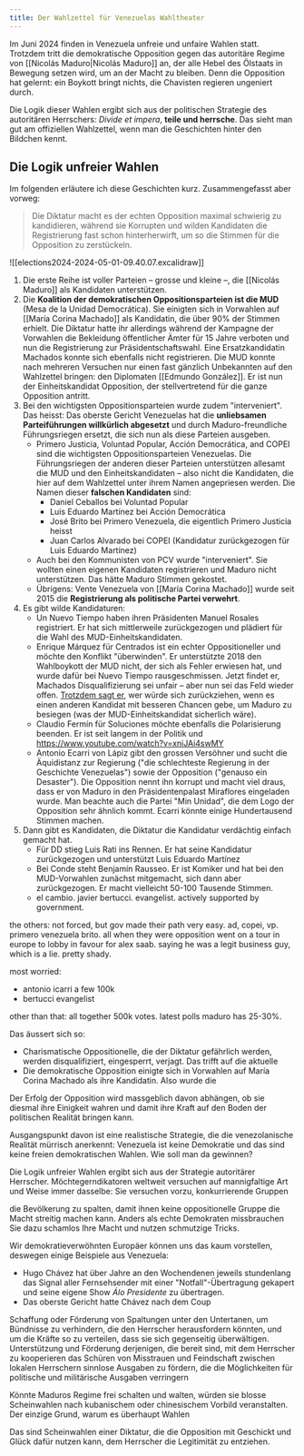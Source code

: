 ```yaml
---
title: Der Wahlzettel für Venezuelas Wahltheater
---
```

Im Juni 2024 finden in Venezuela unfreie und unfaire Wahlen statt. Trotzdem tritt die demokratische Opposition gegen das autoritäre Regime von [[Nicolás Maduro|Nicolás Maduro]] an, der alle Hebel des Ölstaats in Bewegung setzen wird, um an der Macht zu bleiben. Denn die Opposition hat gelernt: ein Boykott bringt nichts, die Chavisten regieren ungeniert durch.

Die Logik dieser Wahlen ergibt sich aus der politischen Strategie des autoritären Herrschers: *Divide et impera*, **teile und herrsche**. Das sieht man gut am offiziellen Wahlzettel, wenn man die Geschichten hinter den Bildchen kennt.

## Die Logik unfreier Wahlen

Im folgenden erläutere ich diese Geschichten kurz. Zusammengefasst aber vorweg:

> Die Diktatur macht es der echten Opposition maximal schwierig zu kandidieren, während sie Korrupten und wilden Kandidaten die Registrierung fast schon hinterherwirft, um so die Stimmen für die Opposition zu zerstückeln.

![[elections2024-2024-05-01-09.40.07.excalidraw]]
1. Die erste Reihe ist voller Parteien – grosse und kleine –, die [[Nicolás Maduro]] als Kandidaten unterstützen.
2. Die **Koalition der demokratischen Oppositionsparteien ist die MUD** (Mesa de la Unidad Democrática). Sie einigten sich in Vorwahlen auf [[María Corina Machado]] als Kandidatin, die über 90% der Stimmen erhielt. Die Diktatur hatte ihr allerdings während der Kampagne der Vorwahlen die Bekleidung öffentlicher Ämter für 15 Jahre verboten und nun die Registrierung zur Präsidentschaftswahl. Eine Ersatzkandidatin Machados konnte sich ebenfalls nicht registrieren. Die MUD konnte nach mehreren Versuchen nur einen fast gänzlich Unbekannten auf den Wahlzettel bringen: den Diplomaten [[Edmundo González]]. Er ist nun der Einheitskandidat Opposition, der stellvertretend für die ganze Opposition antritt.
3. Bei den wichtigsten Oppositionsparteien wurde zudem "interveniert". Das heisst: Das oberste Gericht Venezuelas hat die **unliebsamen Parteiführungen willkürlich abgesetzt** und durch Maduro-freundliche Führungsriegen ersetzt, die sich nun als diese Parteien ausgeben.
	- Primero Justicia, Voluntad Popular, Acción Democrática, and COPEI sind die wichtigsten Oppositionsparteien Venezuelas. Die Führungsriegen der anderen dieser Parteien unterstützen allesamt die MUD und den Einheitskandidaten – also nicht die Kandidaten, die hier auf dem Wahlzettel unter ihrem Namen angepriesen werden. Die Namen dieser **falschen Kandidaten** sind:
		- Daniel Ceballos bei Voluntad Popular
		- Luis Eduardo Martínez bei Acción Democrática
		- José Brito bei Primero Venezuela, die eigentlich Primero Justicia heisst
		- Juan Carlos Alvarado bei COPEI (Kandidatur zurückgezogen für Luis Eduardo Martínez)
	- Auch bei den Kommunisten von PCV wurde "interveniert". Sie wollten einen eigenen Kandidaten registrieren und Maduro nicht unterstützen. Das hätte Maduro Stimmen gekostet.
	- Übrigens: Vente Venezuela von [[María Corina Machado]] wurde seit 2015 die **Registrierung als politische Partei verwehrt**.
4. Es gibt wilde Kandidaturen:
	- Un Nuevo Tiempo haben ihren Präsidenten Manuel Rosales registriert. Er hat sich mittlerweile zurückgezogen und plädiert für die Wahl des MUD-Einheitskandidaten.
	- Enrique Márquez für Centrados ist ein echter Oppositioneller und möchte den Konflikt "überwinden". Er unterstützte 2018 den Wahlboykott der MUD nicht, der sich als Fehler erwiesen hat, und wurde dafür bei Nuevo Tiempo rausgeschmissen. Jetzt findet er, Machados Disqualifizierung sei unfair – aber nun sei das Feld wieder offen. [Trotzdem sagt er](https://www.youtube.com/live/u6mOGcM0AfA?si=5XcyVOUsTsqNSF9R&t=1902), wer würde sich zurückziehen, wenn es einen anderen Kandidat mit besseren Chancen gebe, um Maduro zu besiegen (was der MUD-Einheitskandidat sicherlich wäre).
	- Claudio Fermín für Soluciones möchte ebenfalls die Polarisierung beenden. Er ist seit langem in der Politik und  https://www.youtube.com/watch?v=xniJAi4swMY
	- Antonio Ecarri von Lápiz gibt den grossen Versöhner und sucht die Äquidistanz zur Regierung ("die schlechteste Regierung in der Geschichte Venezuelas") sowie der Opposition ("genauso ein Desaster"). Die Opposition nennt ihn korrupt und macht viel draus, dass er von Maduro in den Präsidentenpalast Miraflores eingeladen wurde. Man beachte auch die Partei "Min Unidad", die dem Logo der Opposition sehr ähnlich kommt. Ecarri könnte einige Hundertausend Stimmen machen.
1. Dann gibt es Kandidaten, die Diktatur die Kandidatur verdächtig einfach gemacht hat.
	- Für DD stieg Luis Rati ins Rennen. Er hat seine Kandidatur zurückgezogen und unterstützt Luis Eduardo Martínez
	- Bei Conde steht Benjamín Rausseo. Er ist Komiker und hat bei den MUD-Vorwahlen zunächst mitgemacht, sich dann aber zurückgezogen. Er macht vielleicht 50-100 Tausende Stimmen.
	- el cambio. javier bertucci. evangelist. actively supported by government. 

the others: not forced, but gov made their path very easy. ad, copei, vp. primero venezuela brito. all when they were opposition went on a tour in europe to lobby in favour for alex saab. saying he was a legit business guy, which is a lie. pretty shady.

most worried:
- antonio icarri a few 100k
- bertucci evangelist

other than that: all together 500k votes. latest polls maduro has 25-30%. 

Das äussert sich so:
- Charismatische Oppositionelle, die der Diktatur gefährlich werden, werden disqualifiziert, eingesperrt, verjagt. Das trifft auf die aktuelle 
- Die demokratische Opposition einigte sich in Vorwahlen auf María Corina Machado als ihre Kandidatin. Also wurde die 


Der Erfolg der Opposition wird massgeblich davon abhängen, ob sie diesmal ihre Einigkeit wahren und damit ihre Kraft auf den Boden der politischen Realität bringen kann. 

Ausgangspunkt davon ist eine realistische Strategie, die die venezolanische Realität mürrisch anerkennt: Venezuela ist keine Demokratie und das sind keine freien demokratischen Wahlen. Wie soll man da gewinnen?

Die Logik unfreier Wahlen ergibt sich aus der Strategie autoritärer Herrscher. Möchtegerndikatoren weltweit versuchen auf mannigfaltige Art und Weise immer dasselbe: Sie versuchen vorzu, konkurrierende Gruppen 

die Bevölkerung zu spalten, damit ihnen keine oppositionelle Gruppe die Macht streitig machen kann. Anders als echte Demokraten missbrauchen Sie dazu schamlos Ihre Macht und nutzen schmutzige Tricks.

Wir demokratieverwöhnten Europäer können uns das kaum vorstellen, deswegen einige Beispiele aus Venezuela:
- Hugo Chávez hat über Jahre an den Wochendenen jeweils stundenlang das Signal aller Fernsehsender mit einer "Notfall"-Übertragung gekapert und seine eigene Show *Álo Presidente* zu übertragen.
- Das oberste Gericht hatte Chávez nach dem Coup





Schaffung oder Förderung von Spaltungen unter den Untertanen, um Bündnisse zu verhindern, die den Herrscher herausfordern könnten, und um die Kräfte so zu verteilen, dass sie sich gegenseitig überwältigen.
Unterstützung und Förderung derjenigen, die bereit sind, mit dem Herrscher zu kooperieren
das Schüren von Misstrauen und Feindschaft zwischen lokalen Herrschern
sinnlose Ausgaben zu fördern, die die Möglichkeiten für politische und militärische Ausgaben verringern

Könnte Maduros Regime frei schalten und walten, würden sie blosse Scheinwahlen nach kubanischem oder chinesischem Vorbild veranstalten. Der einzige Grund, warum es überhaupt Wahlen 

Das sind Scheinwahlen einer Diktatur, die die Opposition mit Geschickt und Glück dafür nutzen kann, dem Herrscher die Legitimität zu entziehen.

